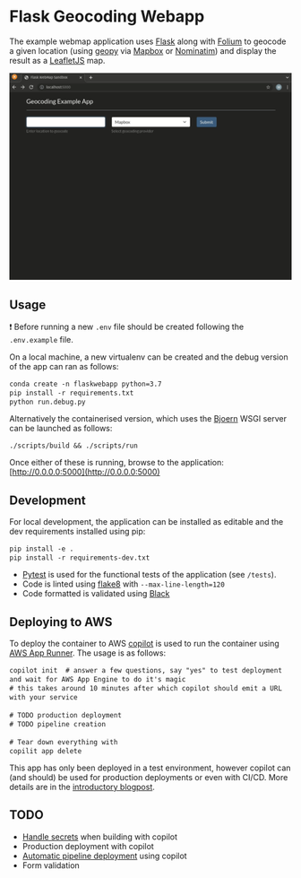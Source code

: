 # Flask Geocoding Webapp

The example webmap application uses [Flask](https://flask.palletsprojects.com/en/2.0.x/) along with [Folium](https://python-visualization.github.io/folium/index.html) to geocode a given location (using [geopy](https://github.com/geopy/geopy) via [Mapbox](https://docs.mapbox.com/api/search/geocoding/) or [Nominatim](https://nominatim.openstreetmap.org/)) and display the result as a [LeafletJS](https://leafletjs.com/) map.

![Example usage](/example.gif)

## Usage

:exclamation: Before running a new `.env` file should be created following the `.env.example` file.

On a local machine, a new virtualenv can be created and the debug version of the app can ran as follows:

```shell
conda create -n flaskwebapp python=3.7
pip install -r requirements.txt
python run.debug.py
```

Alternatively the containerised version, which uses the [Bjoern](https://github.com/jonashaag/bjoern) WSGI server can be launched as follows:

```shell
./scripts/build && ./scripts/run
```

Once either of these is running, browse to the application: [http://0.0.0.0:5000](http://0.0.0.0:5000)

## Development

For local development, the application can be installed as editable and the dev requirements installed using pip:

```shell
pip install -e .
pip install -r requirements-dev.txt
```

* [Pytest](https://docs.pytest.org/en/6.2.x/) is used for the functional tests of the application (see `/tests`).
* Code is linted using [flake8](https://flake8.pycqa.org/en/latest/) with `--max-line-length=120`
* Code formatted is validated using [Black](https://github.com/psf/black)

## Deploying to AWS

To deploy the container to AWS [copilot](https://aws.github.io/copilot-cli/docs/getting-started/install/) is used to run the container using [AWS App Runner](https://eu-west-1.console.aws.amazon.com/apprunner/home?region=eu-west-1#/welcome). The usage is as follows:

```shell
copilot init  # answer a few questions, say "yes" to test deployment and wait for AWS App Engine to do it's magic
# this takes around 10 minutes after which copilot should emit a URL with your service

# TODO production deployment
# TODO pipeline creation

# Tear down everything with
copilit app delete
```

This app has only been deployed in a test environment, however copilot can (and should) be used for production deployments or even with CI/CD. More details are in the [introductory blogpost](https://aws.amazon.com/blogs/containers/introducing-aws-copilot/).

## TODO

* [Handle secrets](https://aws.github.io/copilot-cli/docs/developing/secrets/) when building with copilot
* Production deployment with copilot
* [Automatic pipeline deployment](https://aws.github.io/copilot-cli/docs/concepts/pipelines/) using copilot
* Form validation
